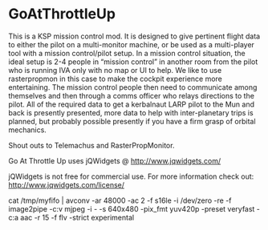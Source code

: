 GoAtThrottleUp
==============
This is a KSP mission control mod. 
It is designed to give pertinent flight data to either the pilot on a multi-monitor machine, or be used as a multi-player tool with a mission control/pilot setup. 
In a mission control situation, the ideal setup is 2-4 people in “mission control” in another room from the pilot who is running IVA only with no map or UI to help. 
We like to use rasterpropmon in this case to make the cockpit experience more entertaining. 
The mission control people then need to communicate among themselves and then through a comms officer who relays directions to the pilot. 
All of the required data to get a kerbalnaut LARP pilot to the Mun and back is presently presented, more data to help with inter-planetary trips is planned, but probably possible presently if you have a firm grasp of orbital mechanics.


Shout outs to Telemachus and RasterPropMonitor.

Go At Throttle Up uses jQWidgets @ http://www.jqwidgets.com/

jQWidgets is not free for commercial use. For more information check out: http://www.jqwidgets.com/license/

cat /tmp/myfifo | avconv -ar 48000 -ac 2 -f s16le -i /dev/zero -re -f image2pipe -c:v mjpeg -i - -s 640x480 -pix_fmt yuv420p -preset veryfast -c:a aac -r 15 -f flv -strict experimental
